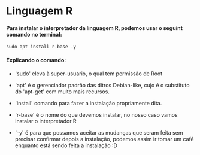 # Linguagem R

#### Para instalar o interpretador da linguagem R, podemos usar o seguint comando no terminal:

```
sudo apt install r-base -y
```

#### Explicando o comando:
* 'sudo' eleva à super-usuario, o qual tem permissão de Root
    
* 'apt' é o gerenciador padrão das ditros Debian-like, cujo é o substituto do 'apt-get' com muito mais recursos.

* 'install' comando para fazer a instalação propriamente dita.

* 'r-base' é o nome do que devemos instalar, no nosso caso vamos instalar o interpretador R

* '-y' é para que possamos aceitar as mudanças que seram feita sem precisar confirmar depois a instalação, podemos assim ir tomar um café enquanto está sendo feita a instalação :D
